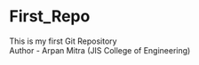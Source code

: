 # First_Repo
This is my first Git Repository
<br>
Author - Arpan Mitra (JIS College of Engineering)

